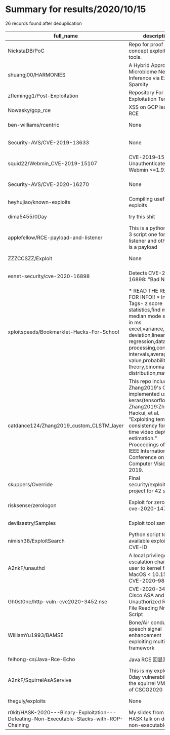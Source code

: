 
# Summary for results/2020/10/15
    
26 records found after deduplication

| full_name | description | html_url | matched_list | matched_count | pushed_at | size | stargazers_count | language | forks_count | vul_ids |
|-------------------------------------------------------------------------------------------|------------------------------------------------------------------------------------------------------------------------------------------------------------------------------------------------------------------------------------------------------------------|--------------------------------------------------------------------------------------------------------------|---------------------|-----------------|---------------------------|--------|--------------------|-------------|---------------|--------------------|
| NickstaDB/PoC | Repo for proof of concept exploits and tools. | https://github.com/NickstaDB/PoC | ['exploit'] | 1 | 2020-10-15 00:01:17+00:00 | 23 | 53 | Python | 23 | [] |
| shuangj00/HARMONIES | A Hybrid Approach for Microbiome Networks Inference via Exploiting Sparsity | https://github.com/shuangj00/HARMONIES | ['exploit'] | 1 | 2020-10-15 01:39:09+00:00 | 242511 | 2 | HTML | 1 | [] |
| zflemingg1/Post-Exploitation | Repository For Post Exploitation Techniques | https://github.com/zflemingg1/Post-Exploitation | ['exploit'] | 1 | 2020-10-15 21:42:13+00:00 | 9 | 0 | PowerShell | 0 | [] |
| Nowasky/gcp_rce | XSS on GCP leads to RCE | https://github.com/Nowasky/gcp_rce | ['rce'] | 1 | 2020-10-15 21:37:47+00:00 | 5 | 0 | | 0 | [] |
| ben-williams/rcentric | None | https://github.com/ben-williams/rcentric | ['rce'] | 1 | 2020-10-15 17:36:59+00:00 | 1 | 0 | R | 0 | [] |
| Security-AVS/CVE-2019-13633 | None | https://github.com/Security-AVS/CVE-2019-13633 | ['cve-2'] | 1 | 2020-10-15 16:38:09+00:00 | 38 | 0 | | 0 | ['CVE-2019-13633'] |
| squid22/Webmin_CVE-2019-15107 | CVE-2019–15107 - Unauthenticated RCE Webmin <=1.920 | https://github.com/squid22/Webmin_CVE-2019-15107 | ['cve-2', 'rce'] | 2 | 2020-10-15 15:10:22+00:00 | 23 | 0 | Python | 0 | ['CVE-2019-15107'] |
| Security-AVS/CVE-2020-16270 | None | https://github.com/Security-AVS/CVE-2020-16270 | ['cve-2'] | 1 | 2020-10-15 15:07:12+00:00 | 120 | 0 | | 0 | ['CVE-2020-16270'] |
| heyhujiao/known-exploits | Compiling useful exploits | https://github.com/heyhujiao/known-exploits | ['exploit'] | 1 | 2020-10-15 13:37:26+00:00 | 3 | 0 | C | 0 | [] |
| dima5455/0Day | try this shit | https://github.com/dima5455/0Day | ['0day'] | 1 | 2020-10-15 12:00:45+00:00 | 205 | 0 | | 0 | [] |
| applefellow/RCE-payload-and-listener | This is a python version 3 script one for server listener and other one is a payload | https://github.com/applefellow/RCE-payload-and-listener | ['rce'] | 1 | 2020-10-15 11:34:49+00:00 | 24 | 0 | Python | 0 | [] |
| ZZZCCSZZ/Exploit | None | https://github.com/ZZZCCSZZ/Exploit | ['exploit'] | 1 | 2020-10-15 00:25:18+00:00 | 0 | 0 | | 0 | [] |
| esnet-security/cve-2020-16898 | Detects CVE-2020-16898: "Bad Neighbor" | https://github.com/esnet-security/cve-2020-16898 | ['cve-2'] | 1 | 2020-10-15 23:00:53+00:00 | 6316 | 0 | Shell | 0 | ['CVE-2020-16898'] |
| xploitspeeds/Bookmarklet-Hacks-For-School | * READ THE README FOR INFO!! * Incoming Tags- z score statistics,find mean median mode statistics in ms excel,variance,standard deviation,linear regression,data processing,confidence intervals,average value,probability theory,binomial distribution,matrix, | https://github.com/xploitspeeds/Bookmarklet-Hacks-For-School | ['exploit'] | 1 | 2020-10-15 20:02:11+00:00 | 74 | 4 | | 6 | [] |
| catdance124/Zhang2019_custom_CLSTM_layer | This repo includes Zhang2019's CLSTM implemented using keras(tensorflow2). Zhang2019:Zhang, Haokui, et al. "Exploiting temporal consistency for real-time video depth estimation." Proceedings of the IEEE International Conference on Computer Vision. 2019. | https://github.com/catdance124/Zhang2019_custom_CLSTM_layer | ['exploit'] | 1 | 2020-10-15 02:35:25+00:00 | 12 | 1 | Python | 0 | [] |
| skuppers/Override | Final security/exploitation project for 42 school. | https://github.com/skuppers/Override | ['exploit'] | 1 | 2020-10-15 11:06:52+00:00 | 131 | 0 | C | 1 | [] |
| risksense/zerologon | Exploit for zerologon cve-2020-1472 | https://github.com/risksense/zerologon | ['exploit'] | 1 | 2020-10-15 18:31:15+00:00 | 10 | 355 | Python | 107 | ['CVE-2020-1472'] |
| devilsastry/Samples | Exploit tool samples | https://github.com/devilsastry/Samples | ['exploit'] | 1 | 2020-10-15 03:01:53+00:00 | 95016 | 0 | PowerShell | 0 | [] |
| nimish38/ExploitSearch | Python script to search available exploits for a CVE-ID | https://github.com/nimish38/ExploitSearch | ['exploit'] | 1 | 2020-10-15 05:51:35+00:00 | 10 | 0 | Python | 0 | [] |
| A2nkF/unauthd | A local privilege escalation chain from user to kernel for MacOS < 10.15.5. CVE-2020–9854 | https://github.com/A2nkF/unauthd | ['exploit'] | 1 | 2020-10-15 22:45:16+00:00 | 1874 | 79 | Objective-C | 12 | [] |
| Gh0st0ne/http-vuln-cve2020-3452.nse | CVE-2020-3452 : Cisco ASA and FTD Unauthorized Remote File Reading Nmap NSE Script | https://github.com/Gh0st0ne/http-vuln-cve2020-3452.nse | ['cve-2'] | 1 | 2020-10-15 13:42:19+00:00 | 3 | 0 | Lua | 2 | ['CVE-2020-3452'] |
| WilliamYu1993/BAMSE | Bone/Air conducted speech signal enhancement exploiting multi-modal framework | https://github.com/WilliamYu1993/BAMSE | ['exploit'] | 1 | 2020-10-15 08:44:58+00:00 | 794393 | 9 | Python | 2 | [] |
| feihong-cs/Java-Rce-Echo | Java RCE 回显测试代码 | https://github.com/feihong-cs/Java-Rce-Echo | ['rce'] | 1 | 2020-10-15 03:24:13+00:00 | 4432 | 477 | Java | 90 | [] |
| A2nkF/SquirrelAsAServive | This is my exploit for a 0day vulnerability in the squirrel VM as part of CSCG2020 | https://github.com/A2nkF/SquirrelAsAServive | ['0day', 'exploit'] | 2 | 2020-10-15 22:56:06+00:00 | 17 | 1 | Python | 1 | [] |
| theguly/exploits | None | https://github.com/theguly/exploits | ['exploit'] | 1 | 2020-10-15 19:36:34+00:00 | 6 | 1 | Python | 0 | [] |
| r0kit/HASK-2020---Binary-Exploitation---Defeating-Non-Executable-Stacks-with-ROP-Chaining | My slides from my HASK talk on defeating non-executable stacks. | https://github.com/r0kit/HASK-2020---Binary-Exploitation---Defeating-Non-Executable-Stacks-with-ROP-Chaining | ['exploit'] | 1 | 2020-10-15 23:22:39+00:00 | 1984 | 0 | | 0 | [] |
